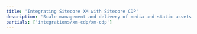 ```yaml
---
title: 'Integrating Sitecore XM with Sitecore CDP'
description: 'Scale management and delivery of media and static assets'
partials: ['integrations/xm-cdp/xm-cdp']
---
```

